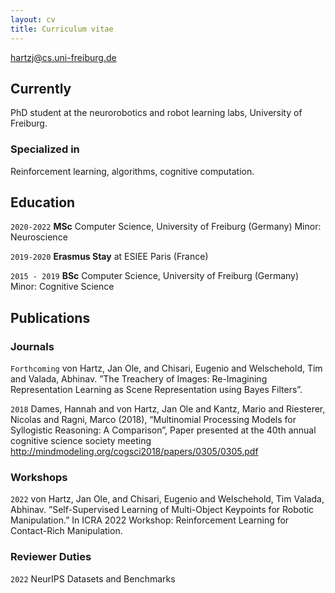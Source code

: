 ```yaml
---
layout: cv
title: Curriculum vitae
---
```


<!-- # Jan Ole von Hartz -->
<!-- Computer scientist. -->

<div id="webaddress">
<a href="hartzj@cs.uni-freiburg.de">hartzj@cs.uni-freiburg.de</a>
<!-- | <a href="http://en.wikipedia.org/wiki/Isaac_Newton">My wikipedia page</a> -->
</div>


## Currently

PhD student at the neurorobotics and robot learning labs, University of Freiburg.

### Specialized in

Reinforcement learning, algorithms, cognitive computation.

<!-- ### Research interests

Cooling, power series, optics, alchemy, planetary motions, apples. -->


## Education

`2020-2022`
__MSc__ Computer Science, University of Freiburg (Germany)
Minor: Neuroscience

`2019-2020`
__Erasmus Stay__ at ESIEE Paris (France)

`2015 - 2019`
__BSc__ Computer Science, University of Freiburg (Germany)
Minor: Cognitive Science



<!-- ## Awards

`2012`
President, *Royal Society*, London, UK

Associate, *French Academy of Science*, Paris, France
 -->


## Publications

<!-- A list is also available [online](http://scholar.google.co.uk/citations?user=LTOTl0YAAAAJ) -->

### Journals

`Forthcoming`
von Hartz, Jan Ole, and Chisari, Eugenio and Welschehold, Tim and Valada, Abhinav. ”The Treachery of Images: Re-Imagining Representation Learning as Scene Representation using Bayes Filters”. 

`2018`
Dames, Hannah and von Hartz, Jan Ole and Kantz, Mario and Riesterer, Nicolas and Ragni, Marco (2018), “Multinomial Processing Models for Syllogistic Reasoning: A Comparison”, Paper presented at the 40th annual cognitive science society meeting http://mindmodeling.org/cogsci2018/papers/0305/0305.pdf

### Workshops

`2022`
von Hartz, Jan Ole, and Chisari, Eugenio and Welschehold, Tim Valada, Abhinav. ”Self-Supervised Learning of Multi-Object Keypoints for Robotic Manipulation.” In ICRA 2022 Workshop: Reinforcement Learning for Contact-Rich Manipulation.

### Reviewer Duties

`2022`
NeurIPS Datasets and Benchmarks



<!-- ### Patents

`2012`
Infinitesimal calculus for solutions to physics problems, [SMBC](http://www.techdirt.com/articles/20121011/09312820678/if-patents-had-been-around-time-newton.shtml) patent 001


## Occupation

`1600`
__Royal Mint__, London

- Warden
- Minted coins

`1600`
__Lucasian professor of Mathematics__, Cambridge University -->
